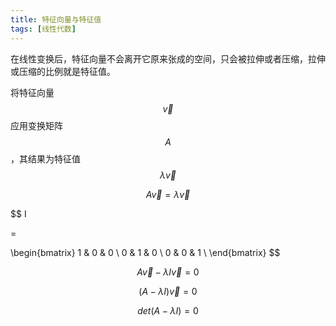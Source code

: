 ```yaml
---
title: 特征向量与特征值
tags: [线性代数]
---
```


在线性变换后，特征向量不会离开它原来张成的空间，只会被拉伸或者压缩，拉伸或压缩的比例就是特征值。

将特征向量$$ \vec{v} $$应用变换矩阵$$ A $$，其结果为特征值$$ \lambda\vec{v} $$

$$
A \vec{v} = \lambda \vec{v}
$$

$$
I

=

\begin{bmatrix}
1 & 0 & 0 \\
0 & 1 & 0 \\
0 & 0 & 1 \\
\end{bmatrix}
$$

$$
A \vec{v} - \lambda I \vec{v} = 0
$$

$$
(A - \lambda I) \vec{v} = 0
$$

$$
det(A - \lambda I) = 0
$$

